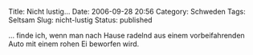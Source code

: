 Title: Nicht lustig...
Date: 2006-09-28 20:56
Category: Schweden
Tags: Seltsam
Slug: nicht-lustig
Status: published

... finde ich, wenn man nach Hause radelnd aus einem vorbeifahrenden
Auto mit einem rohen Ei beworfen wird.

